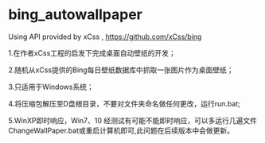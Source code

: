 # bing_autowallpaper
Using API provided by xCss , https://github.com/xCss/bing

1.在作者xCss工程的启发下完成桌面自动壁纸的开发；

2.随机从xCss提供的Bing每日壁纸数据库中抓取一张图片作为桌面壁纸；

3.只适用于Windows系统；

4.将压缩包解压至D盘根目录，不要对文件夹命名做任何更改，运行run.bat;

5.WinXP即时响应，Win7、10 经测试有可能不能即时响应，可以多运行几遍文件ChangeWallPaper.bat或重启计算机即可,此问题在后续版本中会做更新。
